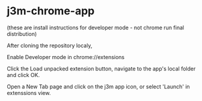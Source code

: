 j3m-chrome-app
==============

(these are install instructions for developer mode - not chrome run final distribution)

After cloning the repository localy, 

Enable Developer mode in chrome://extensions

Click the Load unpacked extension button, navigate to the app's local folder and click OK.

Open a New Tab page and click on the j3m app icon, or select 'Launch' in extenssions view.